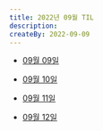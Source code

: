 ```yaml
---
title: 2022년 09월 TIL
description: 
createBy: 2022-09-09
---
```

  
- [09월 09일](./20220909.md)

- [09월 10일](./20220910.md) 

- [09월 11일](./20220911.md)

- [09월 12일](./20220912.md)
